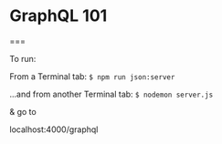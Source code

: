 # GraphQL 101
===

To run:

From a Terminal tab:
`$ npm run json:server`

...and from another Terminal tab:
`$ nodemon server.js`

& go to

localhost:4000/graphql